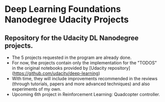 # Deep Learning Foundations Nanodegree Udacity Projects
## Repository for the Udacity DL Nanodegree projects.
- The 5 projects requested in the program are already done.
- For now, the projects contain only the implementation for the "TODOS" in the original notebooks provided by [Udacity repository] (https://github.com/udacity/deep-learning)
- With time, they will include improvements recommended in the reviews (through tutorials, papers and more advanced techniques) and also experiments of my own.
- Upcoming 6th project in Reinforcement Learning: Quadcopter controller.
